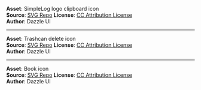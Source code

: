 **Asset**: SimpleLog logo clipboard icon\
**Source**: [SVG Repo](https://www.svgrepo.com/svg/532737/clipboard-text-alt)
**License**: [CC Attribution License](https://www.svgrepo.com/page/licensing/#CC%20Attribution)\
**Author**: Dazzle UI

***

**Asset**: Trashcan delete icon\
**Source**: [SVG Repo](https://www.svgrepo.com/svg/533007/trash)
**License**: [CC Attribution License](https://www.svgrepo.com/page/licensing/#CC%20Attribution)\
**Author**: Dazzle UI

***

**Asset**: Book icon\
**Source**: [SVG Repo](https://www.svgrepo.com/svg/533406/book)
**License**: [CC Attribution License](https://www.svgrepo.com/page/licensing/#CC%20Attribution)\
**Author**: Dazzle UI

